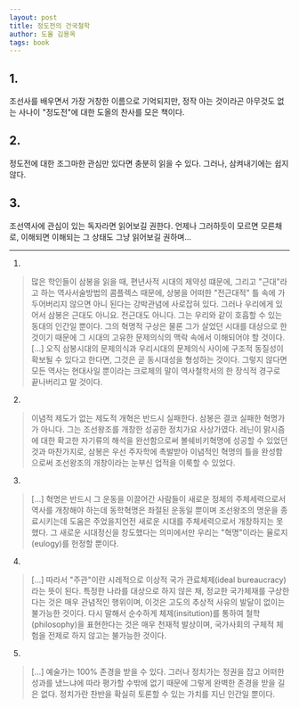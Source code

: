 ```yaml
---
layout: post
title: 정도전의 건국철학
author: 도올 김용옥
tags: book
---
```


## 1. 
조선사를 배우면서 가장 거창한 이름으로 기억되지만, 정작 아는 것이라곤 아무것도 없는 사나이 "정도전"에 대한 도올의 찬사를 모은 책이다.

## 2. 
정도전에 대한 조그마한 관심만 있다면 충분히 읽을 수 있다. 그러나, 삼켜내기에는 쉽지 않다.

## 3. 
조선역사에 관심이 있는 독자라면 읽어보길 권한다. 언제나 그러하듯이 모르면 모른채로, 이해되면 이해되는 그 상태도 그냥 읽어보길 권하며...

- - -

1. 
> 많은 학인들이 삼봉을 읽을 때, 편년사적 시대의 제약성 떄문에, 그리고 "근대"라고 하는 역사서술방법의 콤플렉스 때문에, 상봉을 어떠한 "전근대적" 틀 속에 가두어버리지 않으면 아니 된다는 강박관념에 사로잡혀 있다. 그러나 우리에게 있어서 삼봉은 근대도 아니요. 전근대도 아니다. 그는 우리와 같이 호흡할 수 있는 동대의 인간일 뿐이다. 그의 혁명적 구상은 물론 그가 살었던 시대를 대상으로 한 것이기 때문에 그 시대의 고유한 문제의식의 맥락 속에서 이해되어야 할 것이다. [...] 오직 삼봉시대의 문제의식과 우리시대의 문제의식 사이에 구조적 동질성이 확보될 수 있다고 한다면, 그것은 곧 동시대성을 형성하는 것이다. 그렇지 않다면 모든 역사는 현대사일 뿐이라는 크로체의 말이 역사철학서의 한 장식적 경구로 끝나버리고 말 것이다.

2. 
> 이념적 제도가 없는 제도적 개혁은 반드시 실패한다. 삼봉은 결코 실패한 혁명가가 아니다. 그는 조선왕조를 개창한 성공한 정치가요 사상가였다. 레닌이 맑시즘에 대한 확고한 자기류의 해석을 완선함으로써 볼쉐비키혁명에 성공할 수 있었던 것과 마찬가지로, 삼봉은 우선 주자학에 촉발받아 이념적인 혁명의 틀을 완성함으로써 조선왕조의 개창이라는 눈부신 업적을 이룩할 수 있었다.

3. 
> [...] 혁명은 반드시 그 운동을 이끌어간 사람들이 새로운 정체의 주체세력으로서 역사를 개창해야 하는데 동학혁명은 좌절된 운동일 뿐이며 조선왕조의 명운을 종료시키는데 도움은 주었을지언전 새로운 시대를 주체세력으로서 개창하지는 못했다. 그 새로운 시대정신을 창도했다는 의미에서만 우리는 "혁명"이라는 율로지(eulogy)를 헌정할 뿐이다.

4. 
> [...] 따라서 "주관"이란 시레적으로 이상적 국가 관료체제(ideal bureaucracy)라는 뜻이 된다. 특정한 나라를 대상으로 하지 않은 채, 정교한 국가체재를 구상한다는 것은 매우 관념적인 행위이며, 이것은 고도의 추상적 사유의 발달이 없이는 불가능한 것이다. 다시 말해서 순수하게 체제(insitution)를 통하여 철학(philosophy)을 표현한다는 것은 매우 천재적 발상이며, 국가사회의 구체적 체험을 전제로 하지 않고는 불가능한 것이다.

5. 
> [...] 예술가는 100% 존경을 받을 수 있다. 그러나 정치가는 정권을 잡고 어떠한 성과를 냈느냐에 따라 평가할 수밖에 없기 때문에 그렇게 완벽한 존경을 받을 길은 없다. 정치가란 찬반을 확실히 토론할 수 있는 가치를 지닌 인간일 뿐이다.

 